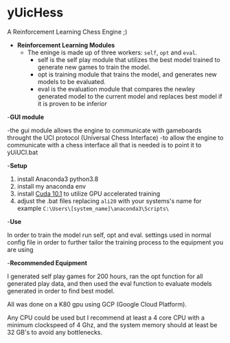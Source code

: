 # yUicHess
A Reinforcement Learning Chess Engine ;)
- **Reinforcement Learning Modules**  
	- The eninge is made up of three workers: `self`, `opt` and `eval`.
		- self is the self play module that utilizes the best model trained to generate new games to train the model.
		- opt is training module that trains the model, and generates new models to be evaluated.
		- eval is the evaluation module that compares the newley generated model to the current model and replaces best model if it is proven to be inferior

-**GUI module**	

-the gui module allows the engine to communicate with gameboards throught the UCI protocol (Universal Chess Interface)
-to allow the engine to communicate with a chess interface all that is needed is to point it to yUiUCI.bat

-**Setup**	

1. install Anaconda3 python3.8
2. install my anaconda env
3. install [Cuda 10.1](https://developer.nvidia.com/cuda-10.1-download-archive-base) to utilize GPU accelerated training
4. adjust the .bat files replacing `ali20` with your systems's name for example `C:\Users\[system_name]\anaconda3\Scripts\`

-**Use**	

In order to train the model run self, opt and eval.
settings used in normal config file in order to further tailor the training process to the equipment you are using

-**Recommended Equipment**	

I generated self play games for 200 hours,  ran the opt function for all generated play data, and then used the eval function to evaluate models generated in order to find best model. 

All was done on a K80 gpu using GCP (Google Cloud Platform).

Any CPU could be used but I recommend at least a 4 core CPU with a minimum clockspeed of 4 Ghz, and the system memory should at least be 32 GB's to avoid any bottlenecks.
